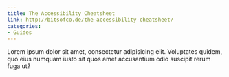 ```yaml
---
title: The Accessibility Cheatsheet
link: http://bitsofco.de/the-accessibility-cheatsheet/
categories:
- Guides
---
```


Lorem ipsum dolor sit amet, consectetur adipisicing elit. Voluptates quidem, quo eius numquam iusto sit quos amet accusantium odio suscipit rerum fuga ut?
